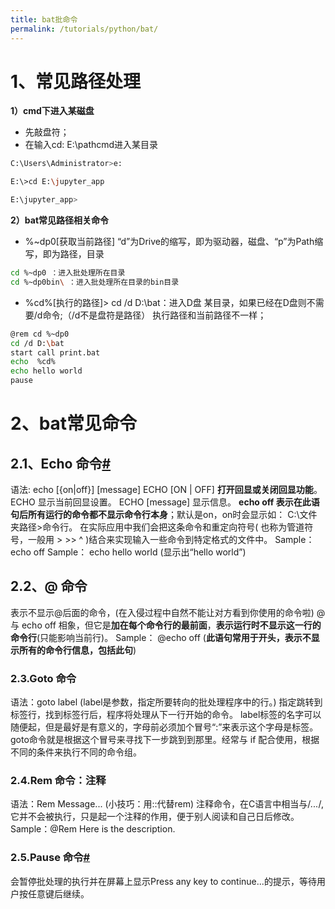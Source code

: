 ```yaml
---
title: bat批命令
permalink: /tutorials/python/bat/
---
```


# 1、常见路径处理
**1）cmd下进入某磁盘**

- 先敲盘符；
- 在输入cd: E:\pathcmd进入某目录
```bash
C:\Users\Administrator>e:

E:\>cd E:\jupyter_app

E:\jupyter_app>
```
**2）bat常见路径相关命令**

- %~dp0[获取当前路径] “d”为Drive的缩写，即为驱动器，磁盘、“p”为Path缩写，即为路径，目录
```bash
cd %~dp0 ：进入批处理所在目录
cd %~dp0bin\ ：进入批处理所在目录的bin目录
```

- %cd%[执行的路径]> cd /d D:\bat：进入D盘 某目录，如果已经在D盘则不需要/d命令;（/d不是盘符是路径）
执行路径和当前路径不一样；


```bash
@rem cd %~dp0 
cd /d D:\bat
start call print.bat
echo  %cd%
echo hello world
pause
```
# 2、bat常见命令
## 2.1、Echo 命令[#](https://www.cnblogs.com/zhaoqingqing/p/4620402.html#3252836490)
语法: echo [{on|off}] [message]
ECHO [ON | OFF] **打开回显或关闭回显功能**。
ECHO 显示当前回显设置。
ECHO [message] 显示信息。
**echo off 表示在此语句后所有运行的命令都不显示命令行本身**；默认是on，on时会显示如： C:\文件夹路径>命令行。
在实际应用中我们会把这条命令和重定向符号( 也称为管道符号，一般用 > >> ^ )结合来实现输入一些命令到特定格式的文件中。
Sample： echo off
Sample： echo hello world (显示出“hello world”)
## 2.2、@ 命令
表示不显示@后面的命令，(在入侵过程中自然不能让对方看到你使用的命令啦)
@ 与 echo off 相象，但它是**加在每个命令行的最前面**，**表示运行时不显示这一行的命令行**(只能影响当前行)。
Sample： @echo off (**此语句常用于开头，表示不显示所有的命令行信息，包括此句**)
### 2.3.Goto 命令
语法：goto label (label是参数，指定所要转向的批处理程序中的行。)
指定跳转到标签行，找到标签行后，程序将处理从下一行开始的命令。
label标签的名字可以随便起，但是最好是有意义的，字母前必须加个冒号“:”来表示这个字母是标签。
goto命令就是根据这个冒号来寻找下一步跳到到那里。经常与 if 配合使用，根据不同的条件来执行不同的命令组。
### 2.4.Rem 命令：注释
语法：Rem Message...
(小技巧：用::代替rem)
注释命令，在C语言中相当与/*...*/,它并不会被执行，只是起一个注释的作用，便于别人阅读和自己日后修改。
Sample：@Rem Here is the description.
### 2.5.Pause 命令[#](https://www.cnblogs.com/zhaoqingqing/p/4620402.html#2287364603)
会暂停批处理的执行并在屏幕上显示Press any key to continue...的提示，等待用户按任意键后继续。
​
​
